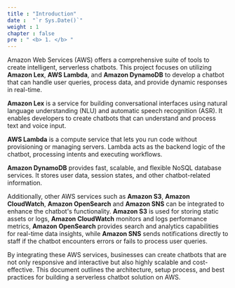 ```yaml
---
title : "Introduction"
date :  "`r Sys.Date()`" 
weight : 1 
chapter : false
pre : " <b> 1. </b> "
---
```


Amazon Web Services (AWS) offers a comprehensive suite of tools to create intelligent, serverless chatbots. This project focuses on utilizing **Amazon Lex**, **AWS Lambda**, and **Amazon DynamoDB** to develop a chatbot that can handle user queries, process data, and provide dynamic responses in real-time.

**Amazon Lex** is a service for building conversational interfaces using natural language understanding (NLU) and automatic speech recognition (ASR). It enables developers to create chatbots that can understand and process text and voice input.

**AWS Lambda** is a compute service that lets you run code without provisioning or managing servers. Lambda acts as the backend logic of the chatbot, processing intents and executing workflows.

**Amazon DynamoDB** provides fast, scalable, and flexible NoSQL database services. It stores user data, session states, and other chatbot-related information.

Additionally, other AWS services such as **Amazon S3**, **Amazon CloudWatch**, **Amazon OpenSearch** and **Amazon SNS** can be integrated to enhance the chatbot's functionality. **Amazon S3** is used for storing static assets or logs, **Amazon CloudWatch** monitors and logs performance metrics, **Amazon OpenSearch** provides search and analytics capabilities for real-time data insights, while **Amazon SNS** sends notifications directly to staff if the chatbot encounters errors or fails to process user queries.

By integrating these AWS services, businesses can create chatbots that are not only responsive and interactive but also highly scalable and cost-effective. This document outlines the architecture, setup process, and best practices for building a serverless chatbot solution on AWS.
